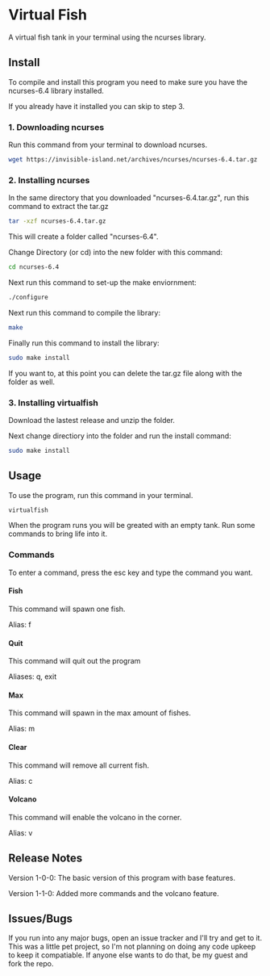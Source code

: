 # Virtual Fish
A virtual fish tank in your terminal using the ncurses library.

## Install
To compile and install this program you need to make sure you have the ncurses-6.4 library installed.

If you already have it installed you can skip to step 3.

### 1. Downloading ncurses
Run this command from your terminal to download ncurses.
```bash
wget https://invisible-island.net/archives/ncurses/ncurses-6.4.tar.gz
```

### 2. Installing ncurses
In the same directory that you downloaded "ncurses-6.4.tar.gz", run this command to extract the tar.gz
```bash
tar -xzf ncurses-6.4.tar.gz
```
This will create a folder called "ncurses-6.4".

Change Directory (or cd) into the new folder with this command:
```bash
cd ncurses-6.4
```

Next run this command to set-up the make enviornment:
```bash
./configure
```

Next run this command to compile the library:
```bash
make
```

Finally run this command to install the library:
```bash
sudo make install
```

If you want to, at this point you can delete the tar.gz file along with the folder as well.

### 3. Installing virtualfish
Download the lastest release and unzip the folder.

Next change directiory into the folder and run the install command:
```bash
sudo make install
```

## Usage
To use the program, run this command in your terminal.
```bash
virtualfish
```

When the program runs you will be greated with an empty tank. Run some commands to bring life into it.

### Commands
To enter a command, press the esc key and type the command you want.

#### Fish
This command will spawn one fish.

Alias: f

#### Quit
This command will quit out the program

Aliases: q, exit

#### Max
This command will spawn in the max amount of fishes.

Alias: m

#### Clear
This command will remove all current fish.

Alias: c

#### Volcano
This command will enable the volcano in the corner.

Alias: v

## Release Notes
Version 1-0-0:
    The basic version of this program with base features.

Version 1-1-0:
    Added more commands and the volcano feature.

## Issues/Bugs
If you run into any major bugs, open an issue tracker and I'll try and get to it.
This was a little pet project, so I'm not planning on doing any code upkeep to keep it compatiable.
If anyone else wants to do that, be my guest and fork the repo.
